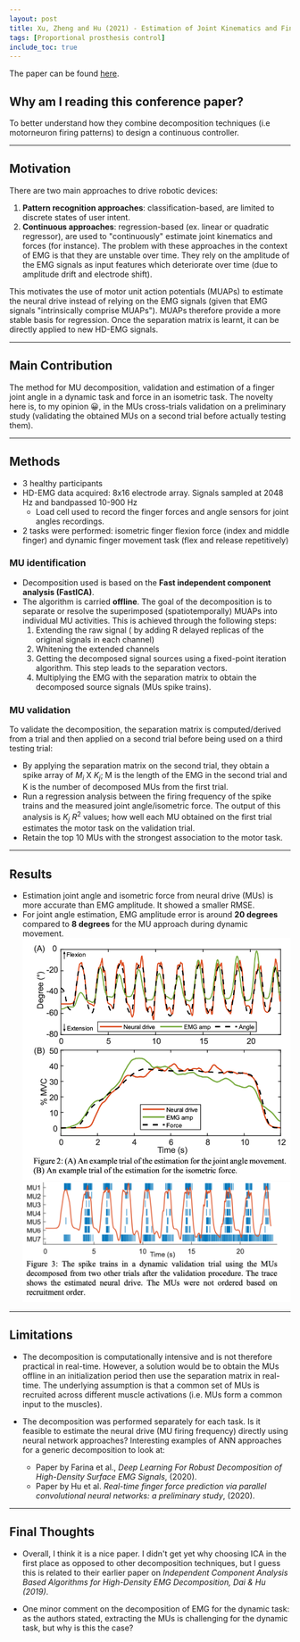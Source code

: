 ```yaml
---
layout: post
title: Xu, Zheng and Hu (2021) - Estimation of Joint Kinematics and Fingertip Forces using Motorneuron Firing Activities. A Preliminary Report 
tags: [Proportional prosthesis control]
include_toc: true
---
```

The paper can be found [here](https://ieeexplore.ieee.org/document/9441433).


## Why am I reading this conference paper?
To better understand how they combine decomposition techniques (i.e motorneuron firing patterns) to design a continuous controller.

---
## Motivation
There are two main approaches to drive robotic devices: 
1. **Pattern recognition approaches**: classification-based, are limited to discrete states of user intent.
2. **Continuous approaches**: regression-based (ex. linear or quadratic regressor), are used to "continuously" estimate joint kinematics and forces (for instance). The problem with these approaches in the context of EMG is that they are unstable over time. They rely on the amplitude of the EMG signals as input features which deteriorate over time (due to amplitude drift and electrode shift).

This motivates the use of motor unit action potentials (MUAPs) to estimate the neural drive instead of relying on the EMG signals (given that EMG signals "intrinsically comprise MUAPs"). MUAPs therefore provide a more stable basis for regression. Once the separation matrix is learnt, it can be directly applied to new HD-EMG signals.

---
## Main Contribution
The method for MU decomposition, validation and estimation of a finger joint angle in a dynamic task and force in an isometric task.
The novelty here is, to my opinion 😀, in the MUs cross-trials validation on a preliminary study (validating the obtained MUs on a second trial before actually testing them).

---
## Methods
- 3 healthy participants
- HD-EMG data acquired: 8x16 electrode array. Signals sampled at 2048 Hz and bandpassed 10-900 Hz
  - Load cell used to record the finger forces and angle sensors for joint angles recordings.
- 2 tasks were performed: isometric finger flexion force (index and middle finger) and dynamic finger movement task (flex and release repetitively)

### MU identification
- Decomposition used is based on the **Fast independent component analysis (FastICA)**. 
- The algorithm is carried **offline**. The goal of the decomposition is to separate or resolve the superimposed (spatiotemporally) MUAPs into individual MU activities. This is achieved through the following steps:
  1. Extending the raw signal ( by adding R delayed replicas of the original signals in each channel)
  2. Whitening the extended channels
  3. Getting the decomposed signal sources using a fixed-point iteration algorithm. This step leads to the separation vectors. 
  4. Multiplying the EMG with the separation matrix to obtain the decomposed source signals (MUs spike trains).
  
### MU validation
To validate the decomposition, the separation matrix is computed/derived from a trial and then applied on a second trial before being used on a third testing trial:

  - By applying the separation matrix on the second trial, they obtain a spike array of $M_i$ X $K_j$; M is the length of the EMG in the second trial and K is the number of decomposed MUs from the first trial.
  - Run a regression analysis between the firing frequency of the spike trains and the measured joint angle/isometric force. The output of this analysis is  $K_j$ $R^2$ values; how well each MU obtained on the first trial estimates the motor task on the validation trial.
  - Retain the top 10 MUs with the strongest association to the motor task.

---
## Results
- Estimation joint angle and isometric force from neural drive (MUs) is more accurate than EMG amplitude. It showed a smaller RMSE.
- For joint angle estimation, EMG amplitude error is around **20 degrees** compared to **8 degrees** for the MU approach during dynamic movement.
![neural_drive_results](/lit_review/figures/Hu_neuraldrive_vs_amp.png)
![neural_drive_MU](/lit_review/figures/Hu_MUs_neural_drive.png)
  
---
## Limitations 
 - The decomposition is computationally intensive and is not therefore practical in real-time. However, a solution would be to obtain the MUs offline in an initialization period then use the separation matrix in real-time. The underlying assumption is that a common set of MUs is recruited across different muscle activations (i.e. MUs form a common input to the muscles).
  
 - The decomposition was performed separately for each task. Is it feasible to estimate the neural drive (MU firing frequency) directly using neural network approaches? Interesting examples of ANN approaches for a generic decomposition to look at:
   - Paper by Farina et al., *Deep Learning For Robust Decomposition of High-Density Surface EMG Signals*, (2020). 
   - Paper by Hu et al. *Real-time finger force prediction via parallel convolutional neural networks: a preliminary study*, (2020). 

---
## Final Thoughts
- Overall, I think it is a nice paper. I didn't get yet why choosing ICA in the first place as opposed to other decomposition techniques, but I guess this is related to their earlier paper on *Independent Component Analysis Based Algorithms for High-Density EMG Decomposition, Dai & Hu (2019)*.

- One minor comment on the decomposition of EMG for the dynamic task: as the authors stated, extracting the MUs is challenging for the dynamic task, but why is this the case?

